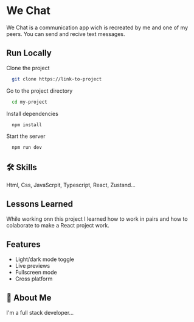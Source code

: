 
# We Chat

We Chat is a communication app wich is recreated by me and one of my peers.
You can send and recive text messages.


## Run Locally

Clone the project

```bash
  git clone https://link-to-project
```

Go to the project directory

```bash
  cd my-project
```

Install dependencies

```bash
  npm install
```

Start the server

```bash
  npm run dev
```


## 🛠 Skills
Html, Css, JavaScrpit, Typescript, React, Zustand... 

## Lessons Learned

While working onn this project I learned how to work in pairs and how to colaborate to make a React project work.
## Features

- Light/dark mode toggle
- Live previews
- Fullscreen mode
- Cross platform


## 🚀 About Me
I'm a full stack developer...


